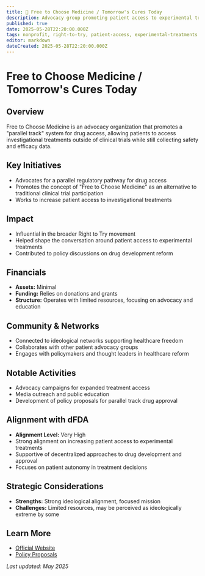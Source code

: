 ```yaml
---
title: 💊 Free to Choose Medicine / Tomorrow's Cures Today
description: Advocacy group promoting patient access to experimental treatments through a parallel track system
published: true
date: 2025-05-28T22:20:00.000Z
tags: nonprofit, right-to-try, patient-access, experimental-treatments
editor: markdown
dateCreated: 2025-05-28T22:20:00.000Z
---
```


# Free to Choose Medicine / Tomorrow's Cures Today

## Overview

Free to Choose Medicine is an advocacy organization that promotes a "parallel track" system for drug access, allowing patients to access investigational treatments outside of clinical trials while still collecting safety and efficacy data.

## Key Initiatives

- Advocates for a parallel regulatory pathway for drug access
- Promotes the concept of "Free to Choose Medicine" as an alternative to traditional clinical trial participation
- Works to increase patient access to investigational treatments

## Impact

- Influential in the broader Right to Try movement
- Helped shape the conversation around patient access to experimental treatments
- Contributed to policy discussions on drug development reform

## Financials

- **Assets:** Minimal
- **Funding:** Relies on donations and grants
- **Structure:** Operates with limited resources, focusing on advocacy and education

## Community & Networks

- Connected to ideological networks supporting healthcare freedom
- Collaborates with other patient advocacy groups
- Engages with policymakers and thought leaders in healthcare reform

## Notable Activities

- Advocacy campaigns for expanded treatment access
- Media outreach and public education
- Development of policy proposals for parallel track drug approval

## Alignment with dFDA

- **Alignment Level:** Very High
- Strong alignment on increasing patient access to experimental treatments
- Supportive of decentralized approaches to drug development and approval
- Focuses on patient autonomy in treatment decisions

## Strategic Considerations

- **Strengths:** Strong ideological alignment, focused mission
- **Challenges:** Limited resources, may be perceived as ideologically extreme by some

## Learn More

- [Official Website](https://www.freetochoosemedicine.com/)
- [Policy Proposals](https://www.freetochoosemedicine.com/policy/)

*Last updated: May 2025*
